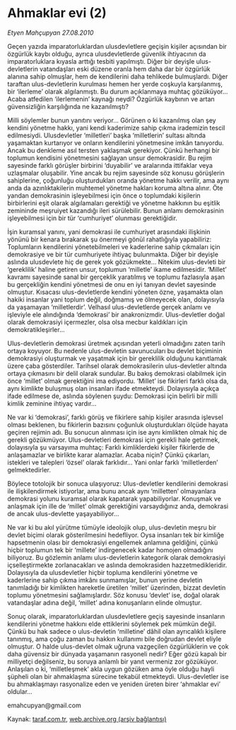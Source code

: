 # Ahmaklar evi (2)

*Etyen Mahçupyan 27.08.2010*

<div class="yazi"><p>Geçen yazıda imparatorluklardan ulusdevletlere geçişin kişiler açısından bir özgürlük kaybı olduğu, ayrıca ulusdevletlerde güvenlik ihtiyacının da imparatorluklara kıyasla arttığı tesbiti yapılmıştı. Diğer bir deyişle ulus-devletlerin vatandaşları eski düzene oranla hem daha dar bir özgürlük alanına sahip olmuşlar, hem de kendilerini daha tehlikede bulmuşlardı. Diğer taraftan ulus-devletlerin kurulması hemen her yerde coşkuyla karşılanmış, bir ‘ilerleme’ olarak algılanmıştı. Bu durum açıklanmaya muhtaç gözüküyor... Acaba atfedilen ‘ilerlemenin’ kaynağı neydi? Özgürlük kaybının ve artan güvensizliğin karşılığında ne kazanılmıştı?</p>
<p>Milli söylemler bunun yanıtını veriyor... Görünen o ki kazanılmış olan şey kendini yönetme hakkı, yani kendi kaderimize sahip çıkma irademizin tescil edilmesiydi. Ulusdevletler ‘milletleri’ başka ‘milletlerin’ sultası altında yaşamaktan kurtarıyor ve onların kendilerini yönetmesine imkân tanıyordu. Ancak bu denkleme asıl tersten yaklaşmak gerekiyor. Çünkü herhangi bir toplumun kendisini yönetmesini sağlayan unsur demokrasidir. Bu rejim sayesinde farklı görüşler birbirini ‘duyabilir’ ve aralarında ittifaklar veya uzlaşmalar oluşabilir. Yine ancak bu rejim sayesinde söz konusu görüşlerin sahiplerine, çoğunluğu oluşturdukları oranda yönetme hakkı verilir, ama aynı anda da azınlıktakilerin muhtemel yönetme hakları koruma altına alınır. Öte yandan demokrasinin işleyebilmesi için önce o toplumdaki kişilerin birbirlerini eşit olarak algılamaları gerektiği ve yönetme hakkının bu eşitlik zemininde meşruiyet kazandığı ileri sürülebilir. Bunun anlamı demokrasinin işleyebilmesi için bir tür ‘cumhuriyet’ olunması gerektiğidir.</p>
<p>İşin kuramsal yanını, yani demokrasi ile cumhuriyet arasındaki ilişkinin yönünü bir kenara bırakarak şu önermeyi gönül rahatlığıyla yapabiliriz: Toplumların kendilerini yönetebilmeleri ve kaderlerine sahip çıkmaları için demokrasiye ve bir tür cumhuriyete ihtiyaç bulunmakta. Diğer bir deyişle aslında ulusdevlete hiç de gerek yok gözükmekte... Nitekim ulus-devleti bir ‘gereklilik’ haline getiren unsur, toplumun ‘milletle’ ikame edilmesidir. ‘Millet’ kavramı sayesinde sanal bir gerçeklik yaratılmış ve toplumu fazlasıyla aşan bu gerçekliğin kendini yönetmesi de onu en iyi tanıyan devlet sayesinde olmuştur. Kısacası ulus-devletlerde kendini yöneten özne, yaşamakta olan hakiki insanlar yani toplum değil, doğmamış ve ölmeyecek olan, dolayısıyla da yaşamayan ‘milletlerdir’. Velhasıl ulus-devletlerde gerçek anlamı ve işleviyle ele alındığında ‘demokrasi’ bir anakronizmdir. Ulus-devletler doğal olarak demokrasiyi içermezler, olsa olsa mecbur kaldıkları için demokratikleşirler...</p>
<p>Ulus-devletlerin demokrasi üretmek açısından yeterli olmadığını zaten tarih ortaya koyuyor. Bu nedenle ulus-devletin savunucuları bu devlet biçiminin demokrasiyi oluşturmak ve yaşatmak için bir gereklilik olduğunu kanıtlamak üzere çaba gösterdiler. Tarihsel olarak demokrasilerin ulus-devletler altında ortaya çıkmasını bir delil olarak sundular. Bu bakış demokrasi olabilmek için önce ‘millet’ olmak gerektiğini ima ediyordu. ‘Millet’ ise fikirleri farklı olsa da, aynı kimlikte buluşmuş olan insanları ifade etmekteydi. Dolayısıyla açıkça ifade edilmese de, aslında söylenen şuydu: Demokrasi için belirli bir milli kimlik zeminine ihtiyaç vardır...</p>
<p>Ne var ki ‘demokrasi’, farklı görüş ve fikirlere sahip kişiler arasında işlevsel olması beklenen, bu fikirlerin bazısını çoğunluk oluşturdukları ölçüde hayata geçiren rejimin adı. Bu sonucun alınması için ise aynı kimlikten olmak hiç de gerekli gözükmüyor. Ulus-devletleri demokrasi için gerekli hale getirmek, dolayısıyla şu varsayıma muhtaç: Farklı kimliklerdeki kişiler fikirlerde de anlaşamazlar ve birlikte karar alamazlar. Acaba niçin? Çünkü çıkarları, istekleri ve talepleri ‘özsel’ olarak farklıdır... Yani onlar farklı ‘milletlerden’ gelmektedirler.</p>
<p>Böylece totolojik bir sonuca ulaşıyoruz: Ulus-devletler kendilerini demokrasi ile ilişkilendirmek istiyorlar, ama bunu ancak aynı ‘milletten’ olmayanlara demokrasi yolunu kuramsal olarak kapatarak yapabiliyorlar. Konuşmak ve anlaşmak için ille de ‘millet’ olmak gerektiğini varsaydığınız anda, demokrasi de ancak ulus-devlette yaşayabiliyor...</p>
<p>Ne var ki bu akıl yürütme tümüyle ideolojik olup, ulus-devletin meşru bir devlet biçimi olarak gösterilmesini hedefliyor. Oysa insanları tek bir kimliğe hapsetmenin olası bir demokrasiyi engellemek anlamına geldiğini, çünkü hiçbir toplumun tek bir ‘millete’ indirgenecek kadar homojen olmadığını biliyoruz. Bu gözlemin anlamı ulus-devletlerin kategorik olarak demokrasiyi içselleştirmekte zorlanacakları ve aslında demokrasiden hazzetmedikleridir. Dolayısıyla da ulusdevletler hiçbir topluma kendilerini yönetme ve kaderlerine sahip çıkma imkânı sunmamışlar, bunun yerine devletin tanımladığı bir kimlikten hareketle üretilen ‘millet’ üzerinden, bizzat devletin toplumu yönetmesini sağlamışlardır. Söz konusu ‘devlet’ ise, doğal olarak vatandaşlar adına değil, ‘millet’ adına konuşanların elinde olmuştur.</p>
<p>Sonuç olarak, imparatorluklardan ulusdevletlere geçiş sayesinde insanların kendilerini yönetme hakkını elde ettiklerini söylemek pek mümkün değil. Çünkü bu hak sadece o ulus-devletin ‘milletine’ dâhil olan ayrıcalıklı kişilere tanınmış, ama çoğu zaman bu hakkın kullanımı bile doğrudan devlet eliyle olmuştur. O halde ulus-devlet olmak uğruna vazgeçilen özgürlüklerin ve çok daha güvensiz bir dünyada yaşamanın rasyoneli nedir? Eğer gözü kapalı bir milliyetçi değilseniz, bu soruya anlamlı bir yanıt vermeniz zor gözüküyor. Anlaşılan o ki, ‘milletleşmek’ akla uygun gözüken ama öyle olduğu hayli şüpheli olan bir ahmaklaşma sürecine tekabül etmekteydi. Ulus-devletler ise bu ahmaklaşmayı rasyonalize eden ve yeniden üreten birer ‘ahmaklar evi’ oldular...</p>
<p>emahcupyan@gmail.com</p></div>

Kaynak: [taraf.com.tr](http://www.taraf.com.tr:80/etyen-mahcupyan/makale-ahmaklar-evi-2.htm), [web.archive.org (arşiv bağlantısı)](http://web.archive.org/web/20100828193107/http://www.taraf.com.tr:80/etyen-mahcupyan/makale-ahmaklar-evi-2.htm)
